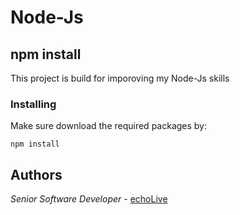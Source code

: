 # Node-Js

## npm install

This project is build for imporoving my Node-Js skills

### Installing

Make sure download the required packages by:

```
npm install
```

## Authors

*Senior Software Developer* - [echoLive](https://github.com/echoLive)

